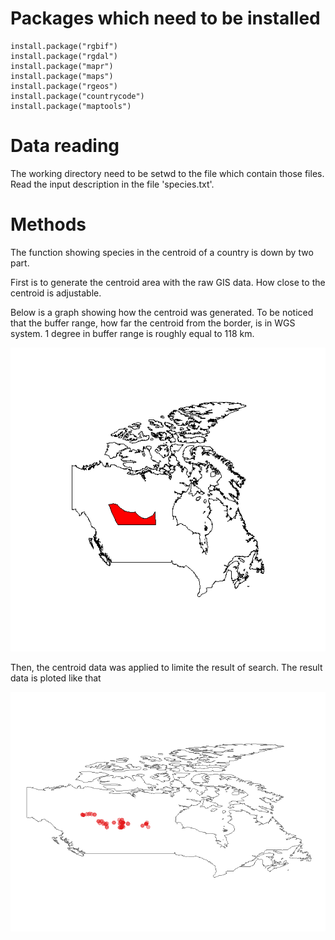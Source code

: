 # Packages which need to be installed

    install.package("rgbif")
    install.package("rgdal")
    install.package("mapr")
    install.package("maps")
    install.package("rgeos")
    install.package("countrycode")
    install.package("maptools")

# Data reading

The working directory need to be setwd to the file which contain those files. Read the input description in the file 'species.txt'.

# Methods

The function showing species in the centroid of a country is down by two part.

First is to generate the centroid area with the raw GIS data. How close to the centroid is adjustable.

Below is a graph showing how the centroid was generated. To be noticed that the buffer range, how far the centroid from the border, is in WGS system. 1 degree in buffer range is roughly equal to 118 km.

![Canada centroid](https://github.com/Tim-Yu/Biodiversity-data-cleaning/blob/master/Hard/centroid%20_generation_example.png)

Then, the centroid data was applied to limite the result of search. The result data is ploted like that

![Canada centroid](https://github.com/Tim-Yu/Biodiversity-data-cleaning/blob/master/Hard/Accipiter%20striatus.png)

